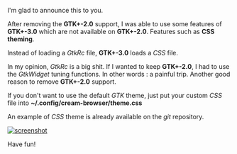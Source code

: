 I'm glad to announce this to you.

After removing the **GTK+-2.0** support, I was able to use some features of **GTK+-3.0** which are not available on
**GTK+-2.0**. Features such as **CSS theming**.

Instead of loading a *GtkRc* file, **GTK+-3.0** loads a *CSS* file.

In my opinion, *GtkRc* is a big shit. If I wanted to keep **GTK+-2.0**, I had to use the *GtkWidget* tuning functions.
In other words : a painful trip. Another good reason to remove **GTK+-2.0** support.

If you don't want to use the default *GTK* theme, just put your custom *CSS* file into **~/.config/cream-browser/theme.css**

An example of *CSS* theme is already available on the *git* repository.

[![screenshot](http://github.com/linkdd/cream-browser/wiki/screenshots/small/css-theme.png)](http://github.com/linkdd/cream-browser/wiki/screenshots/big/css-theme.png)

Have fun!
